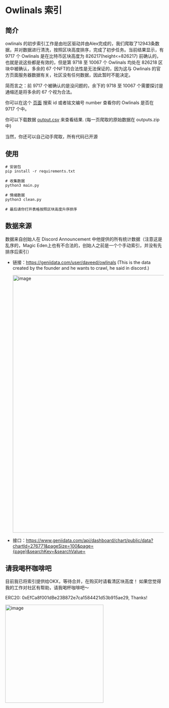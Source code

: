 # Owlinals 索引

## 简介
owlinals 的初步索引工作是由社区驱动并由Alex完成的，我们爬取了12943条数据，并对数据进行清洗，按照区块高度排序，完成了初步任务。当前结果显示，有 9717 个 Owlinals 是在比特币区块高度为 826217(height<=826217) 前确认的，也就是说这些都是有效的，但是第 9718 至 10067 个 Owlinals 均处在 826218 区块中被确认，多余的 67 个NFT的合法性是无法保证的，因为这与 Owlinals 的官方页面服务器数据有关，社区没有任何数据，因此暂时不能决定。

简而言之：前 9717 个被确认的是没问题的，余下的 9718 至 10067 个需要探讨是通缩还是将多余的 67 个视为合法。

你可以在这个 [页面](https://github.com/OwlinalsDAO/index/blob/main/inscriptions.json) 搜索 id 或者铭文编号 number 查看你的 Owlinals 是否在 9717 个中。

你可以下载数据 [output.csv](https://github.com/OwlinalsDAO/index/blob/main/output.csv) 来查看结果. (每一页爬取的原始数据在 outputs.zip 中)

当然，你还可以自己动手爬取，所有代码已开源

## 使用

```
# 安装包
pip install -r requirements.txt

# 收集数据
python3 main.py

# 情绪数据
python3 clean.py

# 最后请你打开表格按照区块高度升序排序
```

## 数据来源

数据来自创始人在 Discord Announcement 中他提供的所有统计数据（注意这是乱序的，Magic Eden上也有不合法的，创始人之前是一个个手动索引，并没有先排序后索引）

- 链接：https://geniidata.com/user/daveed/owlinals (This is the data created by the founder and he wants to crawl, he said in discord.)

  <img width="819" alt="image" src="https://github.com/OwlinalsDAO/index/assets/157193953/1bc39153-22da-4c13-80e0-2f969c5063b1">

- 接口：https://www.geniidata.com/api/dashboard/chart/public/data?chartId=276771&pageSize=100&page={page}&searchKey=&searchValue=

## 请我喝杯咖啡吧
目前我已将索引提供给OKX，等待合并，在购买时请看清区块高度！
如果您觉得我的工作对社区有帮助，请我喝杯咖啡吧～

ERC20: 0xEfCa8f001dBe23B872e7ca1584421d53b915ae29, Thanks!

<img width="312" alt="image" src="https://github.com/OwlinalsDAO/index/assets/157193953/39f034c4-c656-4883-bc8e-de68ad72284d">
